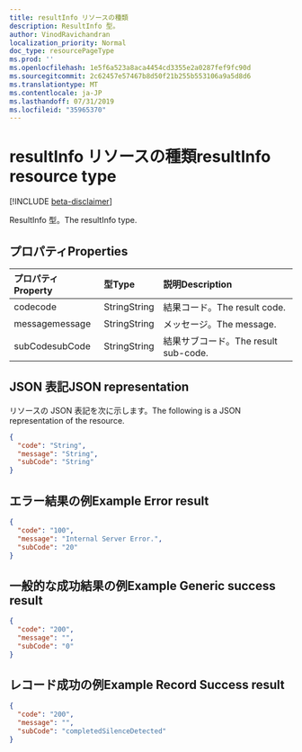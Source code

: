 ```yaml
---
title: resultInfo リソースの種類
description: ResultInfo 型。
author: VinodRavichandran
localization_priority: Normal
doc_type: resourcePageType
ms.prod: ''
ms.openlocfilehash: 1e5f6a523a8aca4454cd3355e2a0287fef9fc90d
ms.sourcegitcommit: 2c62457e57467b8d50f21b255b553106a9a5d8d6
ms.translationtype: MT
ms.contentlocale: ja-JP
ms.lasthandoff: 07/31/2019
ms.locfileid: "35965370"
---
```

# <a name="resultinfo-resource-type"></a><span data-ttu-id="b814e-103">resultInfo リソースの種類</span><span class="sxs-lookup"><span data-stu-id="b814e-103">resultInfo resource type</span></span>

[!INCLUDE [beta-disclaimer](../../includes/beta-disclaimer.md)]

<span data-ttu-id="b814e-104">ResultInfo 型。</span><span class="sxs-lookup"><span data-stu-id="b814e-104">The resultInfo type.</span></span>

## <a name="properties"></a><span data-ttu-id="b814e-105">プロパティ</span><span class="sxs-lookup"><span data-stu-id="b814e-105">Properties</span></span>

| <span data-ttu-id="b814e-106">プロパティ</span><span class="sxs-lookup"><span data-stu-id="b814e-106">Property</span></span> | <span data-ttu-id="b814e-107">型</span><span class="sxs-lookup"><span data-stu-id="b814e-107">Type</span></span>   | <span data-ttu-id="b814e-108">説明</span><span class="sxs-lookup"><span data-stu-id="b814e-108">Description</span></span>          |
| :------- | :----- | :------------------  |
| <span data-ttu-id="b814e-109">code</span><span class="sxs-lookup"><span data-stu-id="b814e-109">code</span></span>     | <span data-ttu-id="b814e-110">String</span><span class="sxs-lookup"><span data-stu-id="b814e-110">String</span></span> | <span data-ttu-id="b814e-111">結果コード。</span><span class="sxs-lookup"><span data-stu-id="b814e-111">The result code.</span></span>     |
| <span data-ttu-id="b814e-112">message</span><span class="sxs-lookup"><span data-stu-id="b814e-112">message</span></span>  | <span data-ttu-id="b814e-113">String</span><span class="sxs-lookup"><span data-stu-id="b814e-113">String</span></span> | <span data-ttu-id="b814e-114">メッセージ。</span><span class="sxs-lookup"><span data-stu-id="b814e-114">The message.</span></span>         |
| <span data-ttu-id="b814e-115">subCode</span><span class="sxs-lookup"><span data-stu-id="b814e-115">subCode</span></span>  | <span data-ttu-id="b814e-116">String</span><span class="sxs-lookup"><span data-stu-id="b814e-116">String</span></span> | <span data-ttu-id="b814e-117">結果サブコード。</span><span class="sxs-lookup"><span data-stu-id="b814e-117">The result sub-code.</span></span> |

## <a name="json-representation"></a><span data-ttu-id="b814e-118">JSON 表記</span><span class="sxs-lookup"><span data-stu-id="b814e-118">JSON representation</span></span>

<span data-ttu-id="b814e-119">リソースの JSON 表記を次に示します。</span><span class="sxs-lookup"><span data-stu-id="b814e-119">The following is a JSON representation of the resource.</span></span>

<!-- {
  "blockType": "resource",
  "optionalProperties": [

  ],
  "@odata.type": "microsoft.graph.resultInfo"
}-->
```json
{
  "code": "String",
  "message": "String",
  "subCode": "String"
}
```

## <a name="example-error-result"></a><span data-ttu-id="b814e-120">エラー結果の例</span><span class="sxs-lookup"><span data-stu-id="b814e-120">Example Error result</span></span>

<!-- {
  "blockType": "example",
  "@odata.type": "microsoft.graph.resultInfo"
}-->
```json
{
  "code": "100",
  "message": "Internal Server Error.",
  "subCode": "20"
}
```

## <a name="example-generic-success-result"></a><span data-ttu-id="b814e-121">一般的な成功結果の例</span><span class="sxs-lookup"><span data-stu-id="b814e-121">Example Generic success result</span></span>

<!-- {
  "blockType": "example",
  "@odata.type": "microsoft.graph.resultInfo"
}-->
```json
{
  "code": "200",
  "message": "",
  "subCode": "0"
}
```

## <a name="example-record-success-result"></a><span data-ttu-id="b814e-122">レコード成功の例</span><span class="sxs-lookup"><span data-stu-id="b814e-122">Example Record Success result</span></span>

<!-- {
  "blockType": "example",
  "@odata.type": "microsoft.graph.resultInfo"
}-->
```json
{
  "code": "200",
  "message": "",
  "subCode": "completedSilenceDetected"
}
```

<!-- uuid: 8fcb5dbc-d5aa-4681-8e31-b001d5168d79
2015-10-25 14:57:30 UTC -->
<!--
{
  "type": "#page.annotation",
  "description": "resultInfo resource",
  "keywords": "",
  "section": "documentation",
  "tocPath": "",
  "suppressions": []
}
-->
